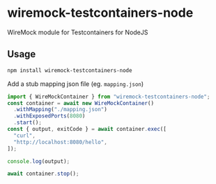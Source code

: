 # wiremock-testcontainers-node

WireMock module for Testcontainers for NodeJS

## Usage

```bash
npm install wiremock-testcontainers-node
```

Add a stub mapping json file (eg. `mapping.json`)

```js
import { WireMockContainer } from "wiremock-testcontainers-node";
const container = await new WireMockContainer()
  .withMapping("./mapping.json")
  .withExposedPorts(8080)
  .start();
const { output, exitCode } = await container.exec([
  "curl",
  "http://localhost:8080/hello",
]);

console.log(output);

await container.stop();
```
